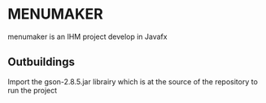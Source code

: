 # MENUMAKER
menumaker is an IHM project develop in Javafx


## Outbuildings
Import the gson-2.8.5.jar librairy which is at the source of the repository to run the project
